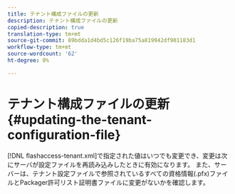 ```yaml
---
title: テナント構成ファイルの更新
description: テナント構成ファイルの更新
copied-description: true
translation-type: tm+mt
source-git-commit: 89bdda1d4bd5c126f19ba75a819942df901183d1
workflow-type: tm+mt
source-wordcount: '62'
ht-degree: 0%

---
```



# テナント構成ファイルの更新{#updating-the-tenant-configuration-file}

[!DNL flashaccess-tenant.xml]で指定された値はいつでも変更でき、変更は次にサーバが設定ファイルを再読み込みしたときに有効になります。 また、サーバーは、テナント設定ファイルで参照されているすべての資格情報(.pfx)ファイルとPackager許可リスト証明書ファイルに変更がないかを確認します。
